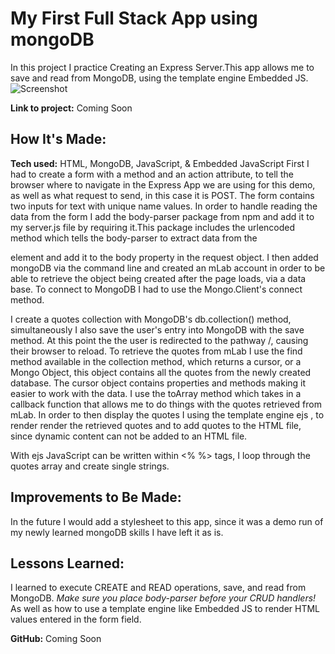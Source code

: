 # My First Full Stack App using mongoDB
In this project I practice Creating an Express Server.This app allows me to save and read from MongoDB, using the template engine Embedded JS.
![Screenshot](mongoDBdemo.png")

**Link to project:** Coming Soon

## How It's Made:

**Tech used:** HTML, MongoDB, JavaScript, & Embedded JavaScript
First I had to create a form with a method and an action attribute, to tell the browser where to navigate in the Express App we are using for this demo, as well as what request to send, in this case it is POST. The form contains two inputs for text with unique name values.
In order to handle reading the data from the form I add the body-parser package from npm and add it to my server.js file by requiring it.This package includes the urlencoded method which tells the body-parser to extract data from the <form> element and add it to the body property in the request object.
I then added mongoDB via the command line and created an mLab account in order to be able to retrieve the object being created after the page loads, via a data base. To connect to MongoDB I had to use the Mongo.Client's connect method.

I create a quotes collection with MongoDB's db.collection() method, simultaneously I also save the user's entry into MongoDB with the save method. At this point the the user is redirected to the pathway /, causing their browser to reload. To retrieve the quotes from mLab I use the find method available in the collection method, which returns a cursor, or a Mongo Object, this object contains all the quotes from the newly created database. The cursor object contains properties and methods making it easier to work with the data. I use the toArray method which takes in a callback function that allows me to do things with the quotes retrieved from mLab.
 In order to then display the quotes I using the template engine ejs , to render render the retrieved quotes and to add quotes to the HTML file, since dynamic content can not be added to an HTML file.

 With ejs JavaScript can be written within <% %> tags, I loop through the quotes array and create single strings.  

## Improvements to Be Made:

In the future I would add a stylesheet to this app, since it was a demo run of my newly learned mongoDB skills I have left it as is.

## Lessons Learned:

I learned to execute CREATE and READ operations, save, and read from MongoDB.
*Make sure you place body-parser before your CRUD handlers!*
As well as how to use a template engine like Embedded JS to render HTML values entered in the form field.


**GitHub:** Coming Soon
